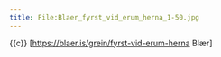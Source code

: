 ```yaml
---
title: File:Blaer_fyrst_vid_erum_herna_1-50.jpg
---
```


{{c}} [https://blaer.is/grein/fyrst-vid-erum-herna Blær]
